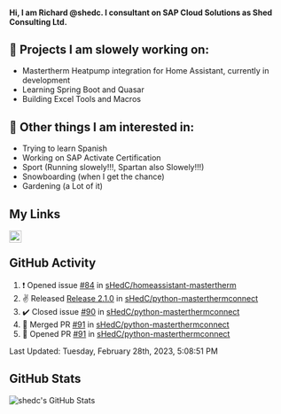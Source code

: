#### Hi, I am Richard @shedc. I consultant on SAP Cloud Solutions as Shed Consulting Ltd.

## 👋 Projects I am slowely working on:
- Mastertherm Heatpump integration for Home Assistant, currently in development
- Learning Spring Boot and Quasar
- Building Excel Tools and Macros

## 👀 Other things I am interested in:
- Trying to learn Spanish
- Working on SAP Activate Certification
- Sport (Running slowely!!!, Spartan also Slowely!!!)
- Snowboarding (when I get the chance)
- Gardening (a Lot of it)

## My Links
[<img align="left" alt="shedc | LinkedIn" width="22px" src="https://cdn.jsdelivr.net/npm/simple-icons@v3/icons/linkedin.svg" />][linkedin]

<br/>

## GitHub Activity
<!--RECENT_ACTIVITY:start-->
1. ❗️ Opened issue [#84](https://github.com/sHedC/homeassistant-mastertherm/issues/84) in [sHedC/homeassistant-mastertherm](https://github.com/sHedC/homeassistant-mastertherm)
2. ✌️ Released [Release 2.1.0](https://github.com/sHedC/python-masterthermconnect/releases/tag/2.1.0) in [sHedC/python-masterthermconnect](https://github.com/sHedC/python-masterthermconnect)
3. ✔️ Closed issue [#90](https://github.com/sHedC/python-masterthermconnect/issues/90) in [sHedC/python-masterthermconnect](https://github.com/sHedC/python-masterthermconnect)
4. 🎉 Merged PR [#91](https://github.com/sHedC/python-masterthermconnect/pull/91) in [sHedC/python-masterthermconnect](https://github.com/sHedC/python-masterthermconnect)
5. 💪 Opened PR [#91](https://github.com/sHedC/python-masterthermconnect/pull/91) in [sHedC/python-masterthermconnect](https://github.com/sHedC/python-masterthermconnect)
<!--RECENT_ACTIVITY:end-->
<!--RECENT_ACTIVITY:last_update-->
Last Updated: Tuesday, February 28th, 2023, 5:08:51 PM
<!--RECENT_ACTIVITY:last_update_end-->

## GitHub Stats
<img align="left" alt="shedc's GitHub Stats" src="https://github-readme-stats.vercel.app/api?username=shedc&show_icons=true&hide_title=true" />

[linkedin]: https://www.linkedin.com/in/richard-holmes-3314251/
